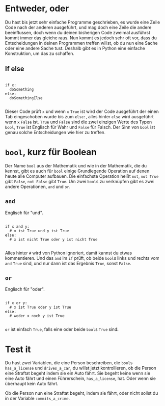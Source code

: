 # Entweder, oder
Du hast bis jetzt sehr einfache Programme geschrieben,
es wurde eine Zeile Code nach der anderen ausgeführt,
und mag doch eine Zeile die andere beeinflussen,
doch wenn du deinen bisherigen Code zweimal
ausführst kommt immer das gleiche raus.
Nun kommt es jedoch sehr oft vor, dass du
Entscheidungen in deinen Programmen treffen willst,
ob du nun eine Sache oder eine andere Sache tust.
Deshalb gibt es in Python eine einfache Konstruktion,
um das zu schaffen.

## If else
<pre>
  <code class="lang-python">
if x:
  doSomething
else:
  doSomethingElse
  </code>
</pre>
Dieser Code prüft `x` und wenn `x` `True` ist wird der Code
ausgeführt der einen Tab eingeschoben wurde bis zum
`else:`, alles hinter `else` wird ausgeführt wenn `x` `False` ist.
`True` und `False` sind die zwei einzigen Werte des Typen `bool`,
`True` ist Englisch für Wahr und `False` für Falsch.
Der Sinn von `bool` ist genau solche Entscheidungen wie hier zu treffen.

# `bool`, kurz für Boolean
Der Name `bool` aus der Mathematik und wie in der Mathematik, die du kennst,
gibt es auch für `bool` einige Grundlegende Operation auf denen heute alle
Computer aufbauen.
Die einfachste Operation heißt `not`, `not True` gibt `False`, `not False`
gibt `True`.
Um zwei `bool`s zu verknüpfen gibt es zwei andere Operationen,
`and` und `or`.
## `and`
Englisch für "und".
<pre>
  <code class="lang-python">
if x and y:
  # x ist True und y ist True
else:
  # x ist nicht True oder y ist nicht True
  </code>
</pre>
Alles hinter `#` wird von Python ignoriert, damit
kannst du etwas kommentieren. Und das `and` im
`if` prüft, ob beide `bool`s links und rechts vom `and`
`True` sind, und nur dann ist das Ergebnis `True`,
sonst `False`.
## `or`
Englisch für "oder".
<pre>
  <code class="lang-python">
if x or y:
  # x ist True oder y ist True
else:
  # weder x noch y ist True
  </code>
</pre>
`or` ist einfach `True`, falls eine oder beide `bool`s
`True` sind.

# Test it
Du hast zwei Variablen, die eine Person beschreiben, die `bool`s `has_a_license` und `drives_a_car`,
du willst jetzt kontrollieren, ob die Person eine Straftat begeht indem sie ein Auto fährt.
Sie begeht keine wenn sie  eine Auto fährt und einen Führerschein, `has_a_license`,
hat. Oder wenn sie überhaupt kein Auto fährt.

Ob die Person nun eine Straftat begeht, indem sie fährt, oder nicht sollst
du in der Variable `commits_a_crime`.
